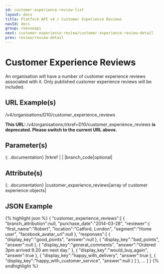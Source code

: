 ```yaml
---
id: customer-experience-review-list
layout: docs
title: Platform API v4 / Customer Experience Reviews
navId: docs
group: reevooapi
next: customer-experience-review/customer-experience-review-detail
prev: review/review-detail
---
```


# Customer Experience Reviews
An organisation will have a number of customer experience reviews associated with it.
Only published customer experience reviews will be included.



## URL Example(s)
/v4/organisations/D10/customer_experience_reviews

<div class="warning">
  <strong>This URL: </strong>
  /v4/organisations;trkref=D10/customer_experience_reviews
  <strong> is deprecated. Please switch to the current URL above.</strong><br/>
</div>

## Parameter(s)

{: .documentation}
|trkref     |        |
|branch_code|optional|

## Attribute(s)

{: .documentation}
|customer_experience_reviews|array of customer experience objects|

## JSON Example
{% highlight json %}
{
   "customer_experience_reviews":[
      {
         "branch_attribution":null,
         "purchase_date":"2014-03-28",
         "reviewer":{
            "first_name":"Robert",
            "location":"Catford, London",
            "segment":"Home user",
            "facebook_avatar_url":null
         },
         "responses":[
            {
               "display_key":"good_points",
               "answer":null
            },
            {
               "display_key":"bad_points",
               "answer":null
            },
            {
               "display_key":"general_comments",
               "answer":"Ordered 3pm arrived 9.20 am next day."
            },
            {
               "display_key":"would_buy_again",
               "answer":true
            },
            {
               "display_key":"happy_with_delivery",
               "answer":true
            },
            {
               "display_key":"happy_with_customer_service",
               "answer":null
            }
         ]
      },
      ...
   ]
}
{% endhighlight %}

